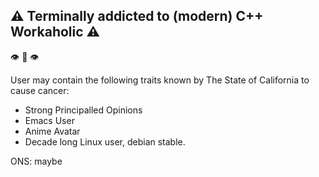 
## :warning: Terminally addicted to (modern) C++ Workaholic :warning:

:eye: :lips: :eye: 

User may contain the following traits known by The State of California to cause cancer:

* Strong Principalled Opinions
* Emacs User
* Anime Avatar
* Decade long Linux user, debian stable.


ONS: maybe
